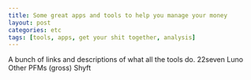 ```yaml
---
title: Some great apps and tools to help you manage your money
layout: post
categories: etc
tags: [tools, apps, get your shit together, analysis]
---
```

A bunch of links and descriptions of what all the tools do.
22seven
Luno
Other PFMs (gross)
Shyft
